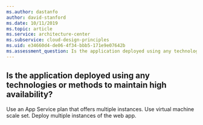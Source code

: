 ```yaml
---
ms.author: dastanfo
author: david-stanford
ms.date: 10/11/2019
ms.topic: article
ms.service: architecture-center
ms.subservice: cloud-design-principles
ms.uid: e34660d4-de06-4f34-bbb5-171e9e07642b
ms.assessment_question: Is the application deployed using any technologies or methods to maintain high availability?
---
```

## Is the application deployed using any technologies or methods to maintain high availability?

Use an App Service plan that offers multiple instances. Use virtual machine scale set. Deploy multiple instances of the web app.
